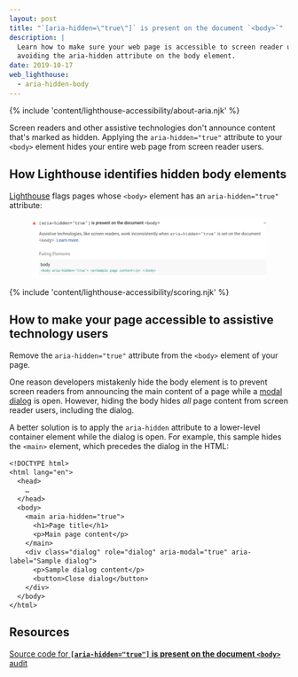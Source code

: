 ```yaml
---
layout: post
title: "`[aria-hidden=\"true\"]` is present on the document `<body>`"
description: |
  Learn how to make sure your web page is accessible to screen reader users by
  avoiding the aria-hidden attribute on the body element.
date: 2019-10-17
web_lighthouse:
  - aria-hidden-body
---
```


{% include 'content/lighthouse-accessibility/about-aria.njk' %}

Screen readers and other assistive technologies don't announce content that's
marked as hidden. Applying the `aria-hidden="true"` attribute to your `<body>`
element hides your entire web page from screen reader users.

## How Lighthouse identifies hidden body elements

[Lighthouse](https://developers.google.com/web/tools/lighthouse)
flags pages whose `<body>` element has an `aria-hidden="true"` attribute:

<figure class="w-figure">
  <img class="w-screenshot" src="aria-hidden-body.png"
  alt="Lighthouse audit showing that a page's body element has the aria-hidden attribute">
</figure>

{% include 'content/lighthouse-accessibility/scoring.njk' %}

## How to make your page accessible to assistive technology users

Remove the `aria-hidden="true"` attribute
from the `<body>` element of your page.

One reason developers mistakenly hide the body element is to prevent screen
readers from announcing the main content of a page while a
[modal dialog](https://www.w3.org/TR/wai-aria-practices-1.1/#dialog_modal) is open.
However, hiding the body hides _all_ page content from screen reader users,
including the dialog.

A better solution is to apply the `aria-hidden` attribute
to a lower-level container element while the dialog is open.
For example, this sample hides the `<main>` element,
which precedes the dialog in the HTML:

```html/6
<!DOCTYPE html>
<html lang="en">
  <head>
    …
  </head>
  <body>
    <main aria-hidden="true">
      <h1>Page title</h1>
      <p>Main page content</p>
    </main>
    <div class="dialog" role="dialog" aria-modal="true" aria-label="Sample dialog">
      <p>Sample dialog content</p>
      <button>Close dialog</button>
    </div>
  </body>
</html>
```

## Resources

<a href="https://github.com/GoogleChrome/lighthouse/blob/master/lighthouse-core/audits/accessibility/aria-hidden-body.js" rel="noopener">Source code for **`[aria-hidden="true"]` is present on the document `<body>`** audit</a>
